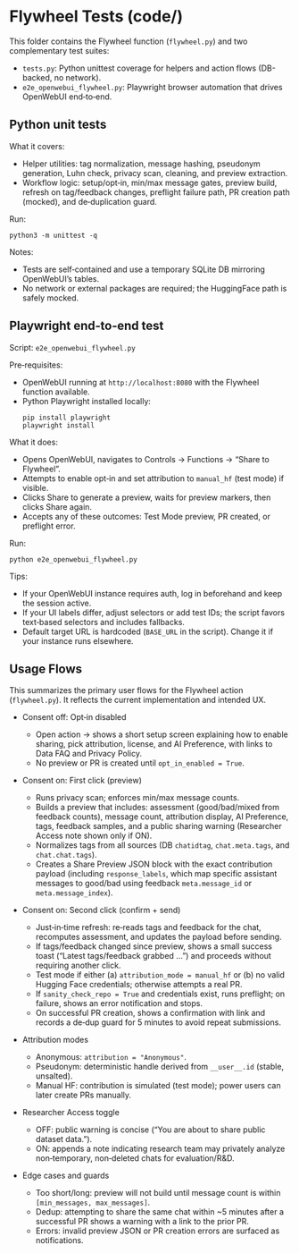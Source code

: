 # Flywheel Tests (code/)

This folder contains the Flywheel function (`flywheel.py`) and two complementary test suites:

- `tests.py`: Python unittest coverage for helpers and action flows (DB-backed, no network).
- `e2e_openwebui_flywheel.py`: Playwright browser automation that drives OpenWebUI end‑to‑end.

## Python unit tests

What it covers:
- Helper utilities: tag normalization, message hashing, pseudonym generation, Luhn check, privacy scan, cleaning, and preview extraction.
- Workflow logic: setup/opt‑in, min/max message gates, preview build, refresh on tag/feedback changes, preflight failure path, PR creation path (mocked), and de‑duplication guard.

Run:
```
python3 -m unittest -q
```

Notes:
- Tests are self‑contained and use a temporary SQLite DB mirroring OpenWebUI’s tables.
- No network or external packages are required; the HuggingFace path is safely mocked.

## Playwright end‑to‑end test

Script: `e2e_openwebui_flywheel.py`

Pre‑requisites:
- OpenWebUI running at `http://localhost:8080` with the Flywheel function available.
- Python Playwright installed locally:
  ```
  pip install playwright
  playwright install
  ```

What it does:
- Opens OpenWebUI, navigates to Controls → Functions → “Share to Flywheel”.
- Attempts to enable opt‑in and set attribution to `manual_hf` (test mode) if visible.
- Clicks Share to generate a preview, waits for preview markers, then clicks Share again.
- Accepts any of these outcomes: Test Mode preview, PR created, or preflight error.

Run:
```
python e2e_openwebui_flywheel.py
```

Tips:
- If your OpenWebUI instance requires auth, log in beforehand and keep the session active.
- If your UI labels differ, adjust selectors or add test IDs; the script favors text‑based selectors and includes fallbacks.
- Default target URL is hardcoded (`BASE_URL` in the script). Change it if your instance runs elsewhere.

## Usage Flows

This summarizes the primary user flows for the Flywheel action (`flywheel.py`). It reflects the current implementation and intended UX.

- Consent off: Opt‑in disabled
  - Open action → shows a short setup screen explaining how to enable sharing, pick attribution, license, and AI Preference, with links to Data FAQ and Privacy Policy.
  - No preview or PR is created until `opt_in_enabled = True`.

- Consent on: First click (preview)
  - Runs privacy scan; enforces min/max message counts.
  - Builds a preview that includes: assessment (good/bad/mixed from feedback counts), message count, attribution display, AI Preference, tags, feedback samples, and a public sharing warning (Researcher Access note shown only if ON).
  - Normalizes tags from all sources (DB `chatidtag`, `chat.meta.tags`, and `chat.chat.tags`).
  - Creates a Share Preview JSON block with the exact contribution payload (including `response_labels`, which map specific assistant messages to good/bad using feedback `meta.message_id` or `meta.message_index`).

- Consent on: Second click (confirm + send)
  - Just‑in‑time refresh: re‑reads tags and feedback for the chat, recomputes assessment, and updates the payload before sending.
  - If tags/feedback changed since preview, shows a small success toast (“Latest tags/feedback grabbed …”) and proceeds without requiring another click.
  - Test mode if either (a) `attribution_mode = manual_hf` or (b) no valid Hugging Face credentials; otherwise attempts a real PR.
  - If `sanity_check_repo = True` and credentials exist, runs preflight; on failure, shows an error notification and stops.
  - On successful PR creation, shows a confirmation with link and records a de‑dup guard for 5 minutes to avoid repeat submissions.

- Attribution modes
  - Anonymous: `attribution = "Anonymous"`.
  - Pseudonym: deterministic handle derived from `__user__.id` (stable, unsalted).
  - Manual HF: contribution is simulated (test mode); power users can later create PRs manually.

- Researcher Access toggle
  - OFF: public warning is concise (“You are about to share public dataset data.”).
  - ON: appends a note indicating research team may privately analyze non‑temporary, non‑deleted chats for evaluation/R&D.

- Edge cases and guards
  - Too short/long: preview will not build until message count is within `[min_messages, max_messages]`.
  - Dedup: attempting to share the same chat within ~5 minutes after a successful PR shows a warning with a link to the prior PR.
  - Errors: invalid preview JSON or PR creation errors are surfaced as notifications.

